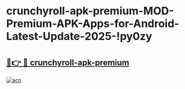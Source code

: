 # crunchyroll-apk-premium-MOD-Premium-APK-Apps-for-Android-Latest-Update-2025-!py0zy

# <h2><a href="https://avy8op.esa.edu.pl?title=crunchyroll-apk-premium&ref=py0zy">🔗👉 🔴 crunchyroll-apk-premium</a></h2>

[![acn](https://github.com/user-attachments/assets/0f9c940e-d8b0-45ae-aac7-cd30a18b3e1c)](https://avy8op.esa.edu.pl?title=crunchyroll-apk-premium&ref=py0zy)

